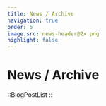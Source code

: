 ```yaml
---
title: News / Archive
navigation: true
order: 5
image.src: news-header@2x.png
highlight: false
---
```


# News / Archive

::BlogPostList
::
